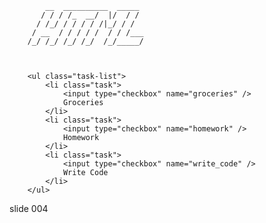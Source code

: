             __  __________  _____
           / / / /_  __/  |/  / /
          / /_/ / / / / /|_/ / /
         / __  / / / / /  / / /___
        /_/ /_/ /_/ /_/  /_/_____/



        <ul class="task-list">
            <li class="task">
                <input type="checkbox" name="groceries" />
                Groceries
            </li>
            <li class="task">
                <input type="checkbox" name="homework" />
                Homework
            </li>
            <li class="task">
                <input type="checkbox" name="write_code" />
                Write Code
            </li>
        </ul>
















































































slide 004
